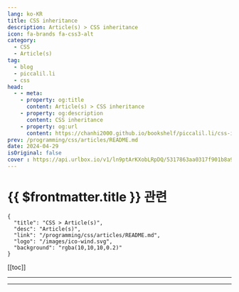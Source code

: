 ```yaml
---
lang: ko-KR
title: CSS inheritance
description: Article(s) > CSS inheritance
icon: fa-brands fa-css3-alt
category: 
  - CSS
  - Article(s)
tag: 
  - blog
  - piccalil.li
  - css
head:
  - - meta:
    - property: og:title
      content: Article(s) > CSS inheritance
    - property: og:description
      content: CSS inheritance
    - property: og:url
      content: https://chanhi2000.github.io/bookshelf/piccalil.li/css-inheritance.html
prev: /programming/css/articles/README.md
date: 2024-04-29
isOriginal: false
cover : https://api.urlbox.io/v1/ln9ptArKXobLRpDQ/5317863aa0317f901b8a9cbf0f25120e61268dfb13d6664819608439bebc4428/png?url=https://piccalil.li/og/css-inheritance/&width=1024&height=526&retina=true
---
```


# {{ $frontmatter.title }} 관련

```component VPCard
{
  "title": "CSS > Article(s)",
  "desc": "Article(s)",
  "link": "/programming/css/articles/README.md",
  "logo": "/images/ico-wind.svg",
  "background": "rgba(10,10,10,0.2)"
}
```

[[toc]]

---

<SiteInfo
  name="CSS inheritance | Piccalilli"
  desc="Inheritance truly is a superpower and it’s what makes developing on the web a joy if you embrace it. In this quick post, I’m going to convert you into a super fan."
  url="https://piccalil.li/blog/css-inheritance/"
  logo="https://piccalil.li/favicons/apple-touch-icon.png"
  preview="https://api.urlbox.io/v1/ln9ptArKXobLRpDQ/5317863aa0317f901b8a9cbf0f25120e61268dfb13d6664819608439bebc4428/png?url=https://piccalil.li/og/css-inheritance/&width=1024&height=526&retina=true"/>

<!-- TODO: 작성 -->

---

<TagLinks />